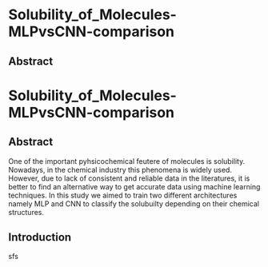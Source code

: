 # Solubility_of_Molecules-MLPvsCNN-comparison
## Abstract
# Solubility_of_Molecules-MLPvsCNN-comparison
## Abstract
One of the important pyhsicochemical  feutere of molecules is solubility. Nowadays, in the chemical industry this phenomena is widely used. However, due to lack of consistent and reliable data in the literatures, it is better to find an alternative way to get accurate data using machine learning techniques. In this study we aimed to train two different architectures namely MLP and CNN to classify the solubuilty depending on their chemical structures. 

## Introduction
sfs

